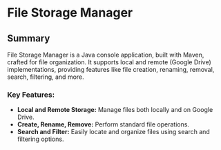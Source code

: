 # File Storage Manager

## Summary

File Storage Manager is a Java console application, built with Maven, crafted for file organization. It supports local and remote (Google Drive) implementations, providing features like file creation, renaming, removal, search, filtering, and more.

### Key Features:
- **Local and Remote Storage:** Manage files both locally and on Google Drive.
- **Create, Rename, Remove:** Perform standard file operations.
- **Search and Filter:** Easily locate and organize files using search and filtering options.
